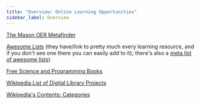 ```yaml
---
title: "Overview: Online Learning Opportunities"
sidebar_label: Overview
---
```



[The Mason OER Metafinder](https://oer.deepwebaccess.com/oer/desktop/en/search.html)

[Awesome Lists](https://awesomerank.github.io) (they have/link to pretty much every learning resource, and if you don't see one there you can easily add to it); there's also a [meta list of awesome lists​](https://github.com/jonatasbaldin/awesome-awesome-awesome))

[Free Science and Programming Books](https://github.com/search?q=org%3AEbookFoundation+free+book)

[Wikipedia List of Digital Library Projects](https://en.wikipedia.org/wiki/List_of_digital_library_projects)

[Wikipedia's Contents: Categories](https://en.wikipedia.org/wiki/Wikipedia:Contents/Categories)
